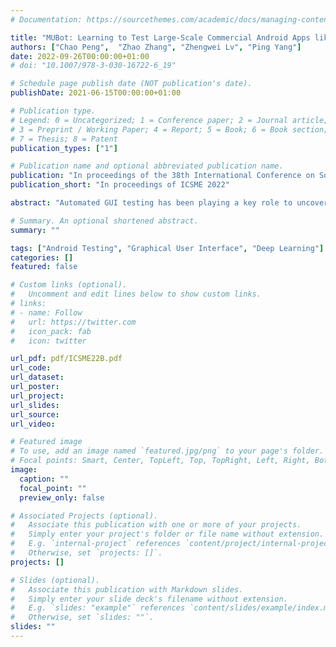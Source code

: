 ```yaml
---
# Documentation: https://sourcethemes.com/academic/docs/managing-content/

title: "MUBot: Learning to Test Large-Scale Commercial Android Apps like a Human"
authors: ["Chao Peng",  "Zhao Zhang", "Zhengwei Lv", "Ping Yang"]
date: 2022-09-26T00:00:00+01:00
# doi: "10.1007/978-3-030-16722-6_19"

# Schedule page publish date (NOT publication's date).
publishDate: 2021-06-15T00:00:00+01:00

# Publication type.
# Legend: 0 = Uncategorized; 1 = Conference paper; 2 = Journal article;
# 3 = Preprint / Working Paper; 4 = Report; 5 = Book; 6 = Book section;
# 7 = Thesis; 8 = Patent
publication_types: ["1"]

# Publication name and optional abbreviated publication name.
publication: "In proceedings of the 38th International Conference on Software Maintenance and Evolution (ICSME 2022)"
publication_short: "In proceedings of ICSME 2022"

abstract: "Automated GUI testing has been playing a key role to uncover crashes to ensure the stability and robustness of Android apps. Recent research has proposed random, search-based and model-based testing techniques for GUI event generation. In industrial practices, different companies have developed various GUI exploration tools such as Facebook Sapienz, WeChat WeTest and ByteDance Fastbot to test their products. However, these tools are bound to their predefined GUI exploration strategies and lack of the ability to generate human-like actions to test meaningful scenarios. To address these challenges, Humanoid is the first Android testing tool that utilises deep learning to imitate human behaviours and achieves promising results over current model-based methods. However, we find some challenges when applying Humanoid to test our sophisticated commercial apps such as infinite loops and low test coverage. To this end, we performed the first case study on the performance of deep learning techniques using commercial apps to understand the underlying reason of the current weakness of this promising method. Based on our findings, we propose MUBot (Multi-modal User Bot) for human-like Android testing. Our empirical evaluation reveals that MUBot has better performance over Humanoid and Fastbot, our in-house testing tool on coverage achieved and bug-fixing rate on commercial apps."

# Summary. An optional shortened abstract.
summary: ""

tags: ["Android Testing", "Graphical User Interface", "Deep Learning"]
categories: []
featured: false

# Custom links (optional).
#   Uncomment and edit lines below to show custom links.
# links:
# - name: Follow
#   url: https://twitter.com
#   icon_pack: fab
#   icon: twitter

url_pdf: pdf/ICSME22B.pdf
url_code:
url_dataset:
url_poster:
url_project:
url_slides:
url_source:
url_video:

# Featured image
# To use, add an image named `featured.jpg/png` to your page's folder. 
# Focal points: Smart, Center, TopLeft, Top, TopRight, Left, Right, BottomLeft, Bottom, BottomRight.
image:
  caption: ""
  focal_point: ""
  preview_only: false

# Associated Projects (optional).
#   Associate this publication with one or more of your projects.
#   Simply enter your project's folder or file name without extension.
#   E.g. `internal-project` references `content/project/internal-project/index.md`.
#   Otherwise, set `projects: []`.
projects: []

# Slides (optional).
#   Associate this publication with Markdown slides.
#   Simply enter your slide deck's filename without extension.
#   E.g. `slides: "example"` references `content/slides/example/index.md`.
#   Otherwise, set `slides: ""`.
slides: ""
---
```

